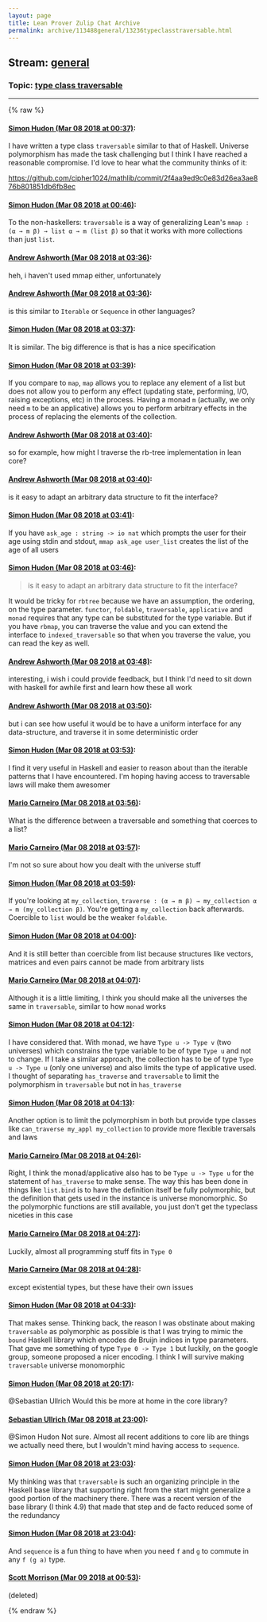 ```yaml
---
layout: page
title: Lean Prover Zulip Chat Archive 
permalink: archive/113488general/13236typeclasstraversable.html
---
```


## Stream: [general](index.html)
### Topic: [type class traversable](13236typeclasstraversable.html)

---


{% raw %}
#### [ Simon Hudon (Mar 08 2018 at 00:37)](https://leanprover.zulipchat.com/#narrow/stream/113488-general/topic/type%20class%20traversable/near/123421044):
<p>I have written a type class <code>traversable</code> similar to that of Haskell. Universe polymorphism has made the task challenging but I think I have reached a reasonable compromise. I'd love to hear what the community thinks of it: </p>
<p><a href="https://github.com/cipher1024/mathlib/commit/2f4aa9ed9c0e83d26ea3ae876b801851db6fb8ec" target="_blank" title="https://github.com/cipher1024/mathlib/commit/2f4aa9ed9c0e83d26ea3ae876b801851db6fb8ec">https://github.com/cipher1024/mathlib/commit/2f4aa9ed9c0e83d26ea3ae876b801851db6fb8ec</a></p>

#### [ Simon Hudon (Mar 08 2018 at 00:46)](https://leanprover.zulipchat.com/#narrow/stream/113488-general/topic/type%20class%20traversable/near/123421354):
<p>To the non-haskellers: <code>traversable</code> is a way of generalizing Lean's <code>mmap : (α → m β) → list α → m (list β)</code> so that it works with more collections than just <code>list</code>.</p>

#### [ Andrew Ashworth (Mar 08 2018 at 03:36)](https://leanprover.zulipchat.com/#narrow/stream/113488-general/topic/type%20class%20traversable/near/123426715):
<p>heh, i haven't used mmap either, unfortunately</p>

#### [ Andrew Ashworth (Mar 08 2018 at 03:36)](https://leanprover.zulipchat.com/#narrow/stream/113488-general/topic/type%20class%20traversable/near/123426731):
<p>is this similar to <code>Iterable</code> or <code>Sequence</code> in other languages?</p>

#### [ Simon Hudon (Mar 08 2018 at 03:37)](https://leanprover.zulipchat.com/#narrow/stream/113488-general/topic/type%20class%20traversable/near/123426744):
<p>It is similar. The big difference is that is has a nice specification</p>

#### [ Simon Hudon (Mar 08 2018 at 03:39)](https://leanprover.zulipchat.com/#narrow/stream/113488-general/topic/type%20class%20traversable/near/123426797):
<p>If you compare to <code>map</code>, <code>map</code> allows you to replace any element of a list but does not allow you to perform any effect (updating state, performing, I/O, raising exceptions, etc) in the process. Having a monad <code>m</code> (actually, we only need <code>m</code> to be an applicative) allows you to perform arbitrary effects in the process of replacing the elements of the collection.</p>

#### [ Andrew Ashworth (Mar 08 2018 at 03:40)](https://leanprover.zulipchat.com/#narrow/stream/113488-general/topic/type%20class%20traversable/near/123426843):
<p>so for example, how might I traverse the rb-tree implementation in lean core?</p>

#### [ Andrew Ashworth (Mar 08 2018 at 03:40)](https://leanprover.zulipchat.com/#narrow/stream/113488-general/topic/type%20class%20traversable/near/123426847):
<p>is it easy to adapt an arbitrary data structure to fit the interface?</p>

#### [ Simon Hudon (Mar 08 2018 at 03:41)](https://leanprover.zulipchat.com/#narrow/stream/113488-general/topic/type%20class%20traversable/near/123426854):
<p>If you have <code>ask_age : string -&gt; io nat</code> which prompts the user for their age using stdin and stdout, <code>mmap ask_age user_list</code> creates the list of the age of all users</p>

#### [ Simon Hudon (Mar 08 2018 at 03:46)](https://leanprover.zulipchat.com/#narrow/stream/113488-general/topic/type%20class%20traversable/near/123426998):
<blockquote>
<p>is it easy to adapt an arbitrary data structure to fit the interface?</p>
</blockquote>
<p>It would be tricky for <code>rbtree</code> because we have an assumption, the ordering, on the type parameter. <code>functor</code>, <code>foldable</code>, <code>traversable</code>, <code>applicative</code> and <code>monad</code> requires that any type can be substituted for the type variable. But if you have <code>rbmap</code>, you can traverse the value and you can extend the interface to <code>indexed_traversable</code> so that when you traverse the value, you can read the key as well.</p>

#### [ Andrew Ashworth (Mar 08 2018 at 03:48)](https://leanprover.zulipchat.com/#narrow/stream/113488-general/topic/type%20class%20traversable/near/123427054):
<p>interesting, i wish i could provide feedback, but I think I'd need to sit down with haskell for awhile first and learn how these all work</p>

#### [ Andrew Ashworth (Mar 08 2018 at 03:50)](https://leanprover.zulipchat.com/#narrow/stream/113488-general/topic/type%20class%20traversable/near/123427109):
<p>but i can see how useful it would be to have a uniform interface for any data-structure, and traverse it in some deterministic order</p>

#### [ Simon Hudon (Mar 08 2018 at 03:53)](https://leanprover.zulipchat.com/#narrow/stream/113488-general/topic/type%20class%20traversable/near/123427167):
<p>I find it very useful in Haskell and easier to reason about than the iterable patterns that I have encountered. I'm hoping having access to traversable laws will make them awesomer</p>

#### [ Mario Carneiro (Mar 08 2018 at 03:56)](https://leanprover.zulipchat.com/#narrow/stream/113488-general/topic/type%20class%20traversable/near/123427268):
<p>What is the difference between a traversable and something that coerces to a list?</p>

#### [ Mario Carneiro (Mar 08 2018 at 03:57)](https://leanprover.zulipchat.com/#narrow/stream/113488-general/topic/type%20class%20traversable/near/123427279):
<p>I'm not so sure about how you dealt with the universe stuff</p>

#### [ Simon Hudon (Mar 08 2018 at 03:59)](https://leanprover.zulipchat.com/#narrow/stream/113488-general/topic/type%20class%20traversable/near/123427328):
<p>If you're looking at <code>my_collection</code>, <code>traverse : (α → m β) → my_collection α → m (my_collection β)</code>. You're getting a <code>my_collection</code> back afterwards. Coercible to <code>list</code> would be the weaker <code>foldable</code>.</p>

#### [ Simon Hudon (Mar 08 2018 at 04:00)](https://leanprover.zulipchat.com/#narrow/stream/113488-general/topic/type%20class%20traversable/near/123427392):
<p>And it is still better than coercible from list because structures like vectors, matrices and even pairs cannot be made from arbitrary lists</p>

#### [ Mario Carneiro (Mar 08 2018 at 04:07)](https://leanprover.zulipchat.com/#narrow/stream/113488-general/topic/type%20class%20traversable/near/123427567):
<p>Although it is a little limiting, I think you should make all the universes the same in <code>traversable</code>, similar to how <code>monad</code> works</p>

#### [ Simon Hudon (Mar 08 2018 at 04:12)](https://leanprover.zulipchat.com/#narrow/stream/113488-general/topic/type%20class%20traversable/near/123427725):
<p>I have considered that. With monad, we have <code>Type u -&gt; Type v</code> (two universes) which constrains the type variable to be of type <code>Type u</code> and not to change. If I take a similar approach, the collection has to be of type <code>Type u -&gt; Type u</code> (only one universe) and also limits the type of applicative used. I thought of separating  <code>has_traverse</code> and <code>traversable</code> to limit the polymorphism in <code>traversable</code> but not in <code>has_traverse</code></p>

#### [ Simon Hudon (Mar 08 2018 at 04:13)](https://leanprover.zulipchat.com/#narrow/stream/113488-general/topic/type%20class%20traversable/near/123427734):
<p>Another option is to limit the polymorphism in both but provide type classes like <code>can_traverse my_appl my_collection</code> to provide more flexible traversals and laws</p>

#### [ Mario Carneiro (Mar 08 2018 at 04:26)](https://leanprover.zulipchat.com/#narrow/stream/113488-general/topic/type%20class%20traversable/near/123428079):
<p>Right, I think the monad/applicative also has to be <code>Type u -&gt; Type u</code> for the statement of <code>has_traverse</code> to make sense. The way this has been done in things like <code>list.bind</code> is to have the definition itself be fully polymorphic, but the definition that gets used in the instance is universe monomorphic. So the polymorphic functions are still available, you just don't get the typeclass niceties in this case</p>

#### [ Mario Carneiro (Mar 08 2018 at 04:27)](https://leanprover.zulipchat.com/#narrow/stream/113488-general/topic/type%20class%20traversable/near/123428085):
<p>Luckily, almost all programming stuff fits in <code>Type 0</code></p>

#### [ Mario Carneiro (Mar 08 2018 at 04:28)](https://leanprover.zulipchat.com/#narrow/stream/113488-general/topic/type%20class%20traversable/near/123428126):
<p>except existential types, but these have their own issues</p>

#### [ Simon Hudon (Mar 08 2018 at 04:33)](https://leanprover.zulipchat.com/#narrow/stream/113488-general/topic/type%20class%20traversable/near/123428246):
<p>That makes sense. Thinking back, the reason I was obstinate about making <code>traversable</code> as polymorphic as possible is that I was trying to mimic the <code>bound</code> Haskell library which encodes de Bruijn indices in type parameters. That gave me something of type <code>Type 0 -&gt; Type 1</code> but luckily, on the google group, someone proposed a nicer encoding. I think I will survive making <code>traversable</code> universe monomorphic</p>

#### [ Simon Hudon (Mar 08 2018 at 20:17)](https://leanprover.zulipchat.com/#narrow/stream/113488-general/topic/type%20class%20traversable/near/123458480):
<p><span class="user-mention" data-user-email="sebasti@nullri.ch" data-user-id="110024">@Sebastian Ullrich</span> Would this be more at home in the core library?</p>

#### [ Sebastian Ullrich (Mar 08 2018 at 23:00)](https://leanprover.zulipchat.com/#narrow/stream/113488-general/topic/type%20class%20traversable/near/123464546):
<p><span class="user-mention" data-user-email="simon.hudon@gmail.com" data-user-id="110026">@Simon Hudon</span> Not sure. Almost all recent additions to core lib are things we actually need there, but I wouldn't mind having access to <code>sequence</code>.</p>

#### [ Simon Hudon (Mar 08 2018 at 23:03)](https://leanprover.zulipchat.com/#narrow/stream/113488-general/topic/type%20class%20traversable/near/123464625):
<p>My thinking was that <code>traversable</code> is such an organizing principle in the Haskell base library that supporting right from the start might generalize a good portion of the machinery there. There was a recent version of the base library (I think 4.9) that made that step and de facto reduced some of the redundancy</p>

#### [ Simon Hudon (Mar 08 2018 at 23:04)](https://leanprover.zulipchat.com/#narrow/stream/113488-general/topic/type%20class%20traversable/near/123464676):
<p>And <code>sequence</code> is a fun thing to have when you need <code>f</code> and <code>g</code> to commute in any <code>f (g a)</code> type.</p>

#### [ Scott Morrison (Mar 09 2018 at 00:53)](https://leanprover.zulipchat.com/#narrow/stream/113488-general/topic/type%20class%20traversable/near/123468370):
<p>(deleted)</p>


{% endraw %}
